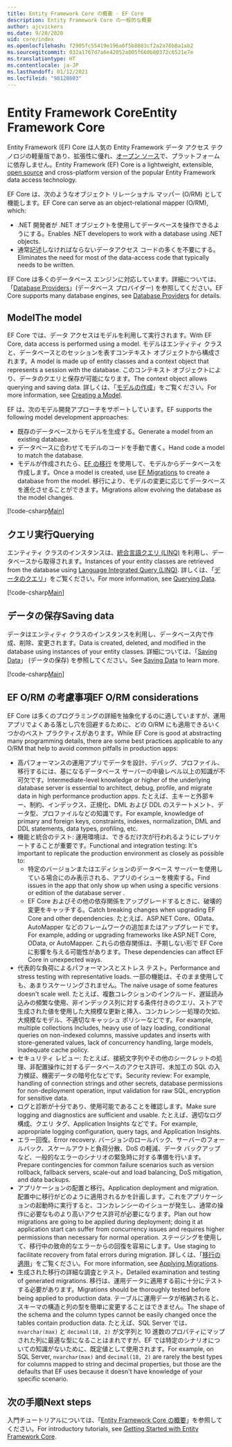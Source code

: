 ```yaml
---
title: Entity Framework Core の概要 - EF Core
description: Entity Framework Core の一般的な概要
author: ajcvickers
ms.date: 9/20/2020
uid: core/index
ms.openlocfilehash: f2905fc55419e196a6f5b8883cf2a2a76b8a1ab2
ms.sourcegitcommit: 032a1767d7a6e42052a005f660b80372c6521e7e
ms.translationtype: HT
ms.contentlocale: ja-JP
ms.lasthandoff: 01/12/2021
ms.locfileid: "98128603"
---
```

# <a name="entity-framework-core"></a><span data-ttu-id="589f5-103">Entity Framework Core</span><span class="sxs-lookup"><span data-stu-id="589f5-103">Entity Framework Core</span></span>

<span data-ttu-id="589f5-104">Entity Framework (EF) Core は人気の Entity Framework データ アクセス テクノロジの軽量版であり、拡張性に優れ、[オープン ソース](https://github.com/dotnet/efcore)で、プラットフォームに依存しません。</span><span class="sxs-lookup"><span data-stu-id="589f5-104">Entity Framework (EF) Core is a lightweight, extensible, [open source](https://github.com/dotnet/efcore) and cross-platform version of the popular Entity Framework data access technology.</span></span>

<span data-ttu-id="589f5-105">EF Core は、次のようなオブジェクト リレーショナル マッパー (O/RM) として機能します。</span><span class="sxs-lookup"><span data-stu-id="589f5-105">EF Core can serve as an object-relational mapper (O/RM), which:</span></span>

* <span data-ttu-id="589f5-106">.NET 開発者が .NET オブジェクトを使用してデータベースを操作できるようにする。</span><span class="sxs-lookup"><span data-stu-id="589f5-106">Enables .NET developers to work with a database using .NET objects.</span></span>
* <span data-ttu-id="589f5-107">通常記述しなければならないデータアクセス コードの多くを不要にする。</span><span class="sxs-lookup"><span data-stu-id="589f5-107">Eliminates the need for most of the data-access code that typically needs to be written.</span></span>

<span data-ttu-id="589f5-108">EF Core は多くのデータベース エンジンに対応しています。詳細については、「[Database Providers](xref:core/providers/index)」(データベース プロバイダー) を参照してください。</span><span class="sxs-lookup"><span data-stu-id="589f5-108">EF Core supports many database engines, see [Database Providers](xref:core/providers/index) for details.</span></span>

## <a name="the-model"></a><span data-ttu-id="589f5-109">Model</span><span class="sxs-lookup"><span data-stu-id="589f5-109">The model</span></span>

<span data-ttu-id="589f5-110">EF Core では、データ アクセスはモデルを利用して実行されます。</span><span class="sxs-lookup"><span data-stu-id="589f5-110">With EF Core, data access is performed using a model.</span></span> <span data-ttu-id="589f5-111">モデルはエンティティ クラスと、データベースとのセッションを表すコンテキスト オブジェクトから構成されます。</span><span class="sxs-lookup"><span data-stu-id="589f5-111">A model is made up of entity classes and a context object that represents a session with the database.</span></span> <span data-ttu-id="589f5-112">このコンテキスト オブジェクトにより、データのクエリと保存が可能になります。</span><span class="sxs-lookup"><span data-stu-id="589f5-112">The context object allows querying and saving data.</span></span> <span data-ttu-id="589f5-113">詳しくは、「[モデルの作成](xref:core/modeling/index)」をご覧ください。</span><span class="sxs-lookup"><span data-stu-id="589f5-113">For more information, see [Creating a Model](xref:core/modeling/index).</span></span>

<span data-ttu-id="589f5-114">EF は、次のモデル開発アプローチをサポートしています。</span><span class="sxs-lookup"><span data-stu-id="589f5-114">EF supports the following model development approaches:</span></span>

* <span data-ttu-id="589f5-115">既存のデータベースからモデルを生成する。</span><span class="sxs-lookup"><span data-stu-id="589f5-115">Generate a model from an existing database.</span></span>
* <span data-ttu-id="589f5-116">データベースに合わせてモデルのコードを手動で書く。</span><span class="sxs-lookup"><span data-stu-id="589f5-116">Hand code a model to match the database.</span></span>
* <span data-ttu-id="589f5-117">モデルが作成されたら、[EF の移行](xref:core/managing-schemas/migrations/index) を使用して、モデルからデータベースを作成します。</span><span class="sxs-lookup"><span data-stu-id="589f5-117">Once a model is created, use [EF Migrations](xref:core/managing-schemas/migrations/index) to create a database from the model.</span></span> <span data-ttu-id="589f5-118">移行により、モデルの変更に応じてデータベースを進化させることができます。</span><span class="sxs-lookup"><span data-stu-id="589f5-118">Migrations allow evolving the database as the model changes.</span></span>

[!code-csharp[Main](../../samples/core/Intro/Model.cs)]

## <a name="querying"></a><span data-ttu-id="589f5-119">クエリ実行</span><span class="sxs-lookup"><span data-stu-id="589f5-119">Querying</span></span>

<span data-ttu-id="589f5-120">エンティティ クラスのインスタンスは、[統合言語クエリ (LINQ)](/dotnet/csharp/programming-guide/concepts/linq/) を利用し、データベースから取得されます。</span><span class="sxs-lookup"><span data-stu-id="589f5-120">Instances of your entity classes are retrieved from the database using [Language Integrated Query (LINQ)](/dotnet/csharp/programming-guide/concepts/linq/).</span></span> <span data-ttu-id="589f5-121">詳しくは、「[データのクエリ](xref:core/querying/index)」をご覧ください。</span><span class="sxs-lookup"><span data-stu-id="589f5-121">For more information, see [Querying Data](xref:core/querying/index).</span></span>

[!code-csharp[Main](../../samples/core/Intro/Program.cs#Querying)]

## <a name="saving-data"></a><span data-ttu-id="589f5-122">データの保存</span><span class="sxs-lookup"><span data-stu-id="589f5-122">Saving data</span></span>

<span data-ttu-id="589f5-123">データはエンティティ クラスのインスタンスを利用し、データベース内で作成、削除、変更されます。</span><span class="sxs-lookup"><span data-stu-id="589f5-123">Data is created, deleted, and modified in the database using instances of your entity classes.</span></span> <span data-ttu-id="589f5-124">詳細については、「[Saving Data](xref:core/saving/index)」 (データの保存) を参照してください。</span><span class="sxs-lookup"><span data-stu-id="589f5-124">See [Saving Data](xref:core/saving/index) to learn more.</span></span>

[!code-csharp[Main](../../samples/core/Intro/Program.cs#SavingData)]

## <a name="ef-orm-considerations"></a><span data-ttu-id="589f5-125">EF O/RM の考慮事項</span><span class="sxs-lookup"><span data-stu-id="589f5-125">EF O/RM considerations</span></span>

<span data-ttu-id="589f5-126">EF Core は多くのプログラミングの詳細を抽象化するのに適していますが、運用アプリでよくある落とし穴を回避するために、どの O/RM にも適用できるいくつかのベスト プラクティスがあります。</span><span class="sxs-lookup"><span data-stu-id="589f5-126">While EF Core is good at abstracting many programming details, there are some best practices applicable to any O/RM that help to avoid common pitfalls in production apps:</span></span>

* <span data-ttu-id="589f5-127">高パフォーマンスの運用アプリでデータを設計、デバッグ、プロファイル、移行するには、基になるデータベース サーバーの中級レベル以上の知識が不可欠です。</span><span class="sxs-lookup"><span data-stu-id="589f5-127">Intermediate-level knowledge or higher of the underlying database server is essential to architect, debug, profile, and migrate data in high performance production apps.</span></span> <span data-ttu-id="589f5-128">たとえば、主キーと外部キー、制約、インデックス、正規化、DML および DDL のステートメント、データ型、プロファイルなどの知識です。</span><span class="sxs-lookup"><span data-stu-id="589f5-128">For example, knowledge of primary and foreign keys, constraints, indexes, normalization, DML and DDL statements, data types, profiling, etc.</span></span>
* <span data-ttu-id="589f5-129">機能と統合のテスト: 運用環境は、できるだけ次が行われるようにレプリケートすることが重要です。</span><span class="sxs-lookup"><span data-stu-id="589f5-129">Functional and integration testing:  It's important to replicate the production environment as closely as possible to:</span></span>
  * <span data-ttu-id="589f5-130">特定のバージョンまたはエディションのデータベース サーバーを使用している場合にのみ表示される、アプリのイシューを検索する。</span><span class="sxs-lookup"><span data-stu-id="589f5-130">Find issues in the app that only show up when using a specific versions or edition of the database server .</span></span>
  * <span data-ttu-id="589f5-131">EF Core およびその他の依存関係をアップグレードするときに、破壊的変更をキャッチする。</span><span class="sxs-lookup"><span data-stu-id="589f5-131">Catch breaking changes when upgrading EF Core and other dependencies.</span></span> <span data-ttu-id="589f5-132">たとえば、ASP.NET Core、OData、AutoMapper などのフレームワークの追加またはアップグレードです。</span><span class="sxs-lookup"><span data-stu-id="589f5-132">For example, adding or upgrading frameworks like ASP.NET Core, OData, or AutoMapper.</span></span> <span data-ttu-id="589f5-133">これらの依存関係は、予期しない形で EF Core に影響を与える可能性があります。</span><span class="sxs-lookup"><span data-stu-id="589f5-133">These dependencies can affect EF Core in unexpected ways.</span></span>
* <span data-ttu-id="589f5-134">代表的な負荷によるパフォーマンスとストレス テスト。</span><span class="sxs-lookup"><span data-stu-id="589f5-134">Performance and stress testing with representative loads.</span></span> <span data-ttu-id="589f5-135">一部の機能は、そのまま使用しても、あまりスケーリングされません。</span><span class="sxs-lookup"><span data-stu-id="589f5-135">The naïve usage of some features doesn't scale well.</span></span> <span data-ttu-id="589f5-136">たとえば、複数コレクションのインクルード、遅延読み込みの頻繁な使用、非インデックス列に対する条件付きのクエリ、ストアで生成された値を使用した大規模な更新と挿入、コンカレンシー処理の欠如、大規模なモデル、不適切なキャッシュ ポリシーなどです。</span><span class="sxs-lookup"><span data-stu-id="589f5-136">For example, multiple collections Includes, heavy use of lazy loading, conditional queries on non-indexed columns, massive updates and inserts with store-generated values, lack of concurrency handling, large models, inadequate cache policy.</span></span>
* <span data-ttu-id="589f5-137">セキュリティ レビュー: たとえば、接続文字列やその他のシークレットの処理、非配置操作に対するデータベースのアクセス許可、未加工の SQL の入力検証、機密データの暗号化などです。</span><span class="sxs-lookup"><span data-stu-id="589f5-137">Security review: For example, handling of connection strings and other secrets, database permissions for non-deployment operation, input validation for raw SQL, encryption for sensitive data.</span></span>
* <span data-ttu-id="589f5-138">ログと診断が十分であり、使用可能であることを確認します。</span><span class="sxs-lookup"><span data-stu-id="589f5-138">Make sure logging and diagnostics are sufficient and usable.</span></span> <span data-ttu-id="589f5-139">たとえば、適切なログ構成、クエリ タグ、Application Insights などです。</span><span class="sxs-lookup"><span data-stu-id="589f5-139">For example, appropriate logging configuration, query tags, and Application Insights.</span></span>
* <span data-ttu-id="589f5-140">エラー回復。</span><span class="sxs-lookup"><span data-stu-id="589f5-140">Error recovery.</span></span> <span data-ttu-id="589f5-141">バージョンのロールバック、サーバーのフォールバック、スケールアウトと負荷分散、DoS の軽減、データ バックアップなど、一般的なエラーのシナリオの緊急時に対する準備を行います。</span><span class="sxs-lookup"><span data-stu-id="589f5-141">Prepare contingencies for common failure scenarios such as version rollback, fallback servers, scale-out and load balancing, DoS mitigation, and data backups.</span></span>
* <span data-ttu-id="589f5-142">アプリケーションの配置と移行。</span><span class="sxs-lookup"><span data-stu-id="589f5-142">Application deployment and migration.</span></span> <span data-ttu-id="589f5-143">配置中に移行がどのように適用されるかを計画します。これをアプリケーションの起動時に実行すると、コンカレンシーのイシューが発生し、通常の操作に必要なものより高いアクセス許可が必要になります。</span><span class="sxs-lookup"><span data-stu-id="589f5-143">Plan out how migrations are going to be applied during deployment; doing it at application start can suffer from concurrency issues and requires higher permissions than necessary for normal operation.</span></span> <span data-ttu-id="589f5-144">ステージングを使用して、移行中の致命的なエラーからの回復を容易にします。</span><span class="sxs-lookup"><span data-stu-id="589f5-144">Use staging to facilitate recovery from fatal errors during migration.</span></span> <span data-ttu-id="589f5-145">詳しくは、「[移行の適用](xref:core/managing-schemas/migrations/applying)」をご覧ください。</span><span class="sxs-lookup"><span data-stu-id="589f5-145">For more information, see [Applying Migrations](xref:core/managing-schemas/migrations/applying).</span></span>
* <span data-ttu-id="589f5-146">生成された移行の詳細な調査とテスト。</span><span class="sxs-lookup"><span data-stu-id="589f5-146">Detailed examination and testing of generated migrations.</span></span> <span data-ttu-id="589f5-147">移行は、運用データに適用する前に十分にテストする必要があります。</span><span class="sxs-lookup"><span data-stu-id="589f5-147">Migrations should be thoroughly tested before being applied to production data.</span></span> <span data-ttu-id="589f5-148">テーブルに運用データが格納されると、スキーマの構造と列の型を簡単に変更することはできません。</span><span class="sxs-lookup"><span data-stu-id="589f5-148">The shape of the schema and the column types cannot be easily changed once the tables contain production data.</span></span> <span data-ttu-id="589f5-149">たとえば、SQL Server では、`nvarchar(max)` と `decimal(18, 2)` が文字列と 10 進数のプロパティにマップされた列に最適な型になることはまれですが、EF では特定のシナリオについての知識がないために、既定値として使用されます。</span><span class="sxs-lookup"><span data-stu-id="589f5-149">For example, on SQL Server, `nvarchar(max)` and `decimal(18, 2)` are rarely the best types for columns mapped to string and decimal properties, but those are the defaults that EF uses because it doesn't have knowledge of your specific scenario.</span></span>

## <a name="next-steps"></a><span data-ttu-id="589f5-150">次の手順</span><span class="sxs-lookup"><span data-stu-id="589f5-150">Next steps</span></span>

<span data-ttu-id="589f5-151">入門チュートリアルについては、「[Entity Framework Core の概要](xref:core/get-started/overview/first-app)」を参照してください。</span><span class="sxs-lookup"><span data-stu-id="589f5-151">For introductory tutorials, see [Getting Started with Entity Framework Core](xref:core/get-started/overview/first-app).</span></span>
